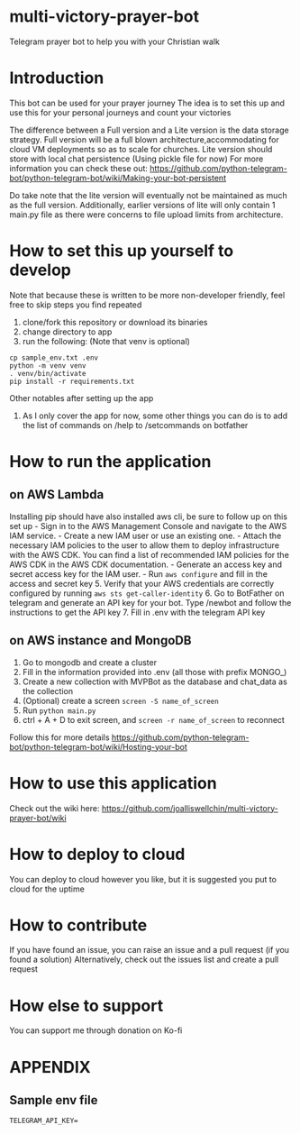 # multi-victory-prayer-bot
Telegram prayer bot to help you with your Christian walk

# Introduction
This bot can be used for your prayer journey
The idea is to set this up and use this for your personal journeys and count
your victories

The difference between a Full version and a Lite version is the data storage 
strategy. Full version will be a full blown architecture,accommodating for cloud
VM deployments so as to scale for churches. Lite version should store with 
local chat persistence (Using pickle file for now)
For more information you can check these out:
https://github.com/python-telegram-bot/python-telegram-bot/wiki/Making-your-bot-persistent

Do take note that the lite version will eventually not be maintained as much as
the full version. Additionally, earlier versions of lite will only contain 1
main.py file as there were concerns to file upload limits from architecture.

# How to set this up yourself to develop
Note that because these is written to be more non-developer friendly, feel free
to skip steps you find repeated

1. clone/fork this repository or download its binaries
2. change directory to app
3. run the following: (Note that venv is optional)
```
cp sample_env.txt .env
python -m venv venv
. venv/bin/activate
pip install -r requirements.txt
```

Other notables after setting up the app
1. As I only cover the app for now, some other things you can do is to add the list of commands on /help to /setcommands on botfather

# How to run the application

## on AWS Lambda
Installing pip should have also installed aws cli, be sure to follow up on this set up
    - Sign in to the AWS Management Console and navigate to the AWS IAM service.
    - Create a new IAM user or use an existing one.
    - Attach the necessary IAM policies to the user to allow them to deploy infrastructure with the AWS CDK. You can find a list of recommended IAM policies for the AWS CDK in the AWS CDK documentation.
    - Generate an access key and secret access key for the IAM user.
    - Run `aws configure` and fill in the access and secret key
5. Verify that your AWS credentials are correctly configured by running `aws sts get-caller-identity`
6. Go to BotFather on telegram and generate an API key for your bot. Type /newbot and follow the instructions to get the API key
7. Fill in .env with the telegram API key

## on AWS instance and MongoDB
1. Go to mongodb and create a cluster
2. Fill in the information provided into .env (all those with prefix MONGO_)
3. Create a new collection with MVPBot as the database and chat_data as the collection
4. (Optional) create a screen `screen -S name_of_screen`
5. Run `python main.py`
6. ctrl + A + D to exit screen, and `screen -r name_of_screen` to reconnect

Follow this for more details
https://github.com/python-telegram-bot/python-telegram-bot/wiki/Hosting-your-bot

# How to use this application
Check out the wiki here: https://github.com/joalliswellchin/multi-victory-prayer-bot/wiki 

# How to deploy to cloud
You can deploy to cloud however you like, but it is suggested you put to cloud
for the uptime


# How to contribute
If you have found an issue, you can raise an issue and a pull request (if you found a solution)
Alternatively, check out the issues list and create a pull request

# How else to support
You can support me through donation on Ko-fi

# APPENDIX
## Sample env file
```
TELEGRAM_API_KEY=
```
